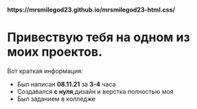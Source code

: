 <h4>https://mrsmilegod23.github.io/mrsmilegod23-html.css/</h4>
<h1>Привествую тебя на одном из моих проектов.</h1>

Вот краткая информация:

- Был написан <b>08.11.21</b> за <b>3-4</b> часа
- Создавался <b>с нуля</b>,дизайн и верстка полностью моя
- Был заданием в колледже 




